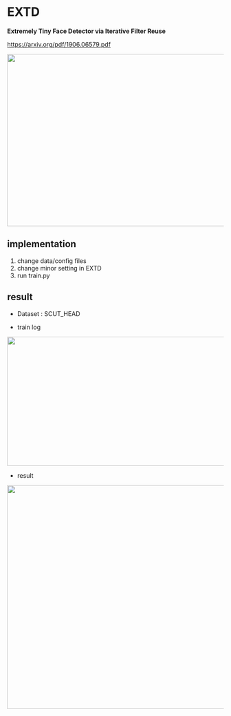 # EXTD
**Extremely Tiny Face Detector via Iterative Filter Reuse**

https://arxiv.org/pdf/1906.06579.pdf

<p align="center">
  <img width="880" height="400" src="https://raw.githubusercontent.com/SeungyounShin/EXTD/master/img/overall_framework.png">
</p>

## implementation
1. change data/config files
2. change minor setting in EXTD
3. run train.py


## result
+ Dataset : SCUT_HEAD

+ train log

<p align="center">
  <img width="800" height="300" src="https://github.com/SeungyounShin/EXTD/blob/master/img/%E1%84%89%E1%85%B3%E1%84%8F%E1%85%B3%E1%84%85%E1%85%B5%E1%86%AB%E1%84%89%E1%85%A3%E1%86%BA%202019-07-25%20%E1%84%8B%E1%85%A9%E1%84%92%E1%85%AE%202.55.21.png?raw=true">
</p>


+ result

<p align="center">
  <img width="520" height="520" src="https://github.com/SeungyounShin/EXTD/blob/master/img/result.png?raw=true">
</p>



